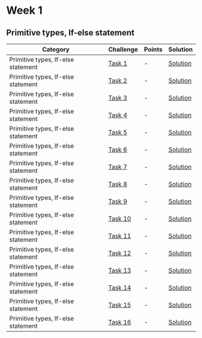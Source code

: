 
#  Week 1 

## Primitive types, If-else statement

Category| Challenge| Points   | Solution
-------- | -------- | -------- | -------- 
Primitive types, If-else statement | [Task 1](https://github.com/DaniAngelov/Java_Programming/blob/master/Week%201/Homeworks/Lesson%202/Lesson%2002%20-%20homework.pdf)| - |[Solution](https://github.com/DaniAngelov/Java_Programming/blob/master/Week%201/Homeworks/Lesson%202/Task1.java)
Primitive types, If-else statement | [Task 2](https://github.com/DaniAngelov/Java_Programming/blob/master/Week%201/Homeworks/Lesson%202/Lesson%2002%20-%20homework.pdf)| - |[Solution](https://github.com/DaniAngelov/Java_Programming/blob/master/Week%201/Homeworks/Lesson%202/Task2.java)
Primitive types, If-else statement | [Task 3](https://github.com/DaniAngelov/Java_Programming/blob/master/Week%201/Homeworks/Lesson%202/Lesson%2002%20-%20homework.pdf)| - |[Solution](https://github.com/DaniAngelov/Java_Programming/blob/master/Week%201/Homeworks/Lesson%202/Task3.java)
Primitive types, If-else statement | [Task 4](https://github.com/DaniAngelov/Java_Programming/blob/master/Week%201/Homeworks/Lesson%202/Lesson%2002%20-%20homework.pdf)| - |[Solution](https://github.com/DaniAngelov/Java_Programming/blob/master/Week%201/Homeworks/Lesson%202/Task4.java)
Primitive types, If-else statement | [Task 5](https://github.com/DaniAngelov/Java_Programming/blob/master/Week%201/Homeworks/Lesson%202/Lesson%2002%20-%20homework.pdf)| - |[Solution](https://github.com/DaniAngelov/Java_Programming/blob/master/Week%201/Homeworks/Lesson%202/Task5.java)
Primitive types, If-else statement | [Task 6](https://github.com/DaniAngelov/Java_Programming/blob/master/Week%201/Homeworks/Lesson%202/Lesson%2002%20-%20homework.pdf)| - |[Solution](https://github.com/DaniAngelov/Java_Programming/blob/master/Week%201/Homeworks/Lesson%202/Task6.java)
Primitive types, If-else statement | [Task 7](https://github.com/DaniAngelov/Java_Programming/blob/master/Week%201/Homeworks/Lesson%202/Lesson%2002%20-%20homework.pdf)| - |[Solution](https://github.com/DaniAngelov/Java_Programming/blob/master/Week%201/Homeworks/Lesson%202/Task7.java)
Primitive types, If-else statement | [Task 8](https://github.com/DaniAngelov/Java_Programming/blob/master/Week%201/Homeworks/Lesson%202/Lesson%2002%20-%20homework.pdf)| - |[Solution](https://github.com/DaniAngelov/Java_Programming/blob/master/Week%201/Homeworks/Lesson%202/Task8.java)
Primitive types, If-else statement | [Task 9](https://github.com/DaniAngelov/Java_Programming/blob/master/Week%201/Homeworks/Lesson%202/Lesson%2002%20-%20homework.pdf)| - |[Solution](https://github.com/DaniAngelov/Java_Programming/blob/master/Week%201/Homeworks/Lesson%202/Task9.java)
Primitive types, If-else statement | [Task 10](https://github.com/DaniAngelov/Java_Programming/blob/master/Week%201/Homeworks/Lesson%202/Lesson%2002%20-%20homework.pdf)| - |[Solution](https://github.com/DaniAngelov/Java_Programming/blob/master/Week%201/Homeworks/Lesson%202/Task10.java)
Primitive types, If-else statement | [Task 11](https://github.com/DaniAngelov/Java_Programming/blob/master/Week%201/Homeworks/Lesson%202/Lesson%2002%20-%20homework.pdf)| - |[Solution](https://github.com/DaniAngelov/Java_Programming/blob/master/Week%201/Homeworks/Lesson%202/Task11.java)
Primitive types, If-else statement | [Task 12](https://github.com/DaniAngelov/Java_Programming/blob/master/Week%201/Homeworks/Lesson%202/Lesson%2002%20-%20homework.pdf)| - |[Solution](https://github.com/DaniAngelov/Java_Programming/blob/master/Week%201/Homeworks/Lesson%202/Task12.java)
Primitive types, If-else statement | [Task 13](https://github.com/DaniAngelov/Java_Programming/blob/master/Week%201/Homeworks/Lesson%202/Lesson%2002%20-%20homework.pdf)| - |[Solution](https://github.com/DaniAngelov/Java_Programming/blob/master/Week%201/Homeworks/Lesson%202/Task13.java)
Primitive types, If-else statement | [Task 14](https://github.com/DaniAngelov/Java_Programming/blob/master/Week%201/Homeworks/Lesson%202/Lesson%2002%20-%20homework.pdf)| - |[Solution](https://github.com/DaniAngelov/Java_Programming/blob/master/Week%201/Homeworks/Lesson%202/Task14.java)
Primitive types, If-else statement | [Task 15](https://github.com/DaniAngelov/Java_Programming/blob/master/Week%201/Homeworks/Lesson%202/Lesson%2002%20-%20homework.pdf)| - |[Solution](https://github.com/DaniAngelov/Java_Programming/blob/master/Week%201/Homeworks/Lesson%202/Task15.java)
Primitive types, If-else statement | [Task 16](https://github.com/DaniAngelov/Java_Programming/blob/master/Week%201/Homeworks/Lesson%202/Lesson%2002%20-%20homework.pdf)| - |[Solution](https://github.com/DaniAngelov/Java_Programming/blob/master/Week%201/Homeworks/Lesson%202/Task16.java)


